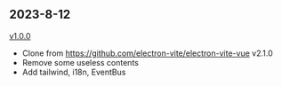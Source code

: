 ## 2023-8-12

[v1.0.0](https://github.com/electron-vite/electron-vite-vue/pull/267)

- Clone from https://github.com/electron-vite/electron-vite-vue v2.1.0
- Remove some useless contents
- Add tailwind, i18n, EventBus

